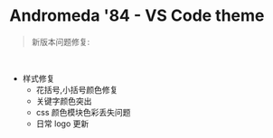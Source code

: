 # Andromeda '84 - VS Code theme

> 新版本问题修复:

<br>

- 样式修复
  - 花括号,小括号颜色修复
  - 关键字颜色突出
  - css 颜色模块色彩丢失问题
  - 日常 logo 更新
